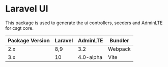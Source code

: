 # Laravel UI

This package is used to generate the ui controllers, seeders and AdminLTE for csgt core.

| Package Version | Laravel | AdminLTE  | Bundler |
| --------------- | ------- | --------- | ------- |
| 2.x             | 8,9     | 3.2       | Webpack |
| 3.x             | 10      | 4.0-alpha | Vite    |
